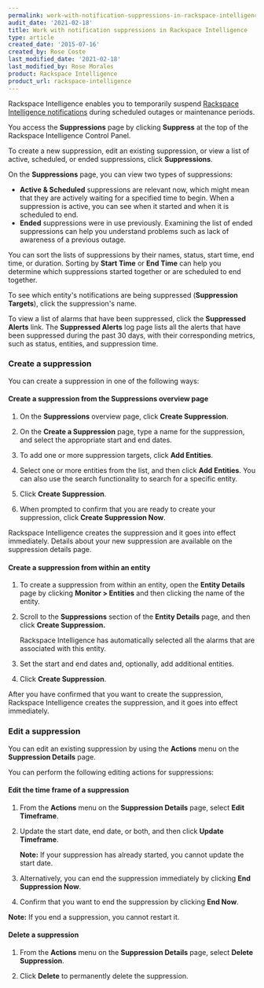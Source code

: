 ```yaml
---
permalink: work-with-notification-suppressions-in-rackspace-intelligence/
audit_date: '2021-02-18'
title: Work with notification suppressions in Rackspace Intelligence
type: article
created_date: '2015-07-16'
created_by: Rose Coste
last_modified_date: '2021-02-18'
last_modified_by: Rose Morales
product: Rackspace Intelligence
product_url: rackspace-intelligence
---
```


Rackspace Intelligence enables you to temporarily suspend
[Rackspace Intelligence notifications](/support/how-to/working-with-notifications-in-rackspace-intelligence)
during scheduled outages or maintenance periods.

You access the **Suppressions** page by clicking **Suppress** at the top of the
Rackspace Intelligence Control Panel.

To create a new suppression, edit an existing
suppression, or view a list of active, scheduled, or
ended suppressions, click **Suppressions**.

On the **Suppressions** page, you can view two types of suppressions:

- **Active & Scheduled** suppressions are relevant now, which might
  mean that they are actively waiting for a specified time to begin.
  When a suppression is active, you can see when it started and when
  it is scheduled to end.
- **Ended** suppressions were in use previously. Examining the list of
  ended suppressions can help you understand problems such as lack of
  awareness of a previous outage.

You can sort the lists of suppressions by their names, status, start
time, end time, or duration. Sorting by **Start Time** or **End
Time** can help you determine which suppressions started together or are
scheduled to end together.

To see which entity's notifications are being suppressed (**Suppression
Targets**), click the suppression's name.

To view a list of alarms that have been suppressed, click
the **Suppressed Alerts** link. The **Suppressed Alerts** log page lists all
the alerts that have been suppressed during the past 30 days, with their
corresponding metrics, such as status, entities, and suppression time.

### Create a suppression

You can create a suppression in one of the following ways:

#### Create a suppression from the Suppressions overview page

1. On the **Suppressions** overview page, click **Create Suppression**.

2. On the **Create a Suppression** page, type a name for the
   suppression, and select the appropriate start and end dates.

3. To add one or more suppression targets, click **Add Entities**.

4. Select one or more entities from the list, and then click **Add
   Entities**. You can also use the search functionality to search for
   a specific entity.

5. Click **Create Suppression**.

6. When prompted to confirm that you are ready to create your
   suppression, click **Create Suppression Now**.

Rackspace Intelligence creates the suppression and it goes into effect
immediately. Details about your new suppression are available on the
suppression details page.

#### Create a suppression from within an entity

1. To create a suppression from within an entity, open the **Entity
   Details** page by clicking **Monitor > Entities** and then clicking
   the name of the entity.

2. Scroll to the **Suppressions** section of the **Entity Details** page,
   and then click **Create Suppression.**

   Rackspace Intelligence has automatically selected all the alarms
   that are associated with this entity.

3. Set the start and end dates and, optionally, add
   additional entities.

4. Click **Create Suppression**.

After you have confirmed that you want to create the suppression,
Rackspace Intelligence creates the suppression, and it goes into effect
immediately.

### Edit a suppression

You can edit an existing suppression by using the **Actions** menu on
the **Suppression Details** page.

You can perform the following editing actions for suppressions:

#### Edit the time frame of a suppression

1. From the **Actions** menu on the **Suppression Details** page,
   select **Edit Timeframe**.

2. Update the start date, end date, or both, and then click **Update
   Timeframe**.

   **Note:** If your suppression has already started, you cannot update the
   start date.

3. Alternatively, you can end the suppression immediately by
   clicking **End Suppression Now**.

4. Confirm that you want to end the suppression by clicking **End
    Now**.

**Note:** If you end a suppression, you cannot restart it.

#### Delete a suppression

1. From the **Actions** menu on the **Suppression Details** page,
   select **Delete Suppression**.

2. Click **Delete** to permanently delete the suppression.
